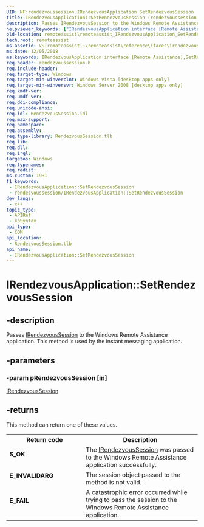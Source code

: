 ```yaml
---
UID: NF:rendezvoussession.IRendezvousApplication.SetRendezvousSession
title: IRendezvousApplication::SetRendezvousSession (rendezvoussession.h)
description: Passes IRendezvousSession to the Windows Remote Assistance application. This method is used by the instant messaging application.
helpviewer_keywords: ["IRendezvousApplication interface [Remote Assistance]","SetRendezvousSession method","IRendezvousApplication.SetRendezvousSession","IRendezvousApplication::SetRendezvousSession","SetRendezvousSession","SetRendezvousSession method [Remote Assistance]","SetRendezvousSession method [Remote Assistance]","IRendezvousApplication interface","remoteassist.remoteassist_IRendezvousApplication_SetRendezvousSession","remoteassist_IRendezvousApplication_SetRendezvousSession","remoteassist_IRendezvousApplicationremoteassist_IRendezvousApplication_SetRendezvousSession_cpp","rendezvoussession/IRendezvousApplication::SetRendezvousSession"]
old-location: remoteassist\remoteassist_IRendezvousApplication_SetRendezvousSession.htm
tech.root: remoteassist
ms.assetid: VS|remoteassist|~\remoteassist\reference\ifaces\irendezvousapplication\setRendezvousSession.htm
ms.date: 12/05/2018
ms.keywords: IRendezvousApplication interface [Remote Assistance],SetRendezvousSession method, IRendezvousApplication.SetRendezvousSession, IRendezvousApplication::SetRendezvousSession, SetRendezvousSession, SetRendezvousSession method [Remote Assistance], SetRendezvousSession method [Remote Assistance],IRendezvousApplication interface, remoteassist.remoteassist_IRendezvousApplication_SetRendezvousSession, remoteassist_IRendezvousApplication_SetRendezvousSession, remoteassist_IRendezvousApplicationremoteassist_IRendezvousApplication_SetRendezvousSession_cpp, rendezvoussession/IRendezvousApplication::SetRendezvousSession
req.header: rendezvoussession.h
req.include-header: 
req.target-type: Windows
req.target-min-winverclnt: Windows Vista [desktop apps only]
req.target-min-winversvr: Windows Server 2008 [desktop apps only]
req.kmdf-ver: 
req.umdf-ver: 
req.ddi-compliance: 
req.unicode-ansi: 
req.idl: RendezvousSession.idl
req.max-support: 
req.namespace: 
req.assembly: 
req.type-library: RendezvousSession.tlb
req.lib: 
req.dll: 
req.irql: 
targetos: Windows
req.typenames: 
req.redist: 
ms.custom: 19H1
f1_keywords:
 - IRendezvousApplication::SetRendezvousSession
 - rendezvoussession/IRendezvousApplication::SetRendezvousSession
dev_langs:
 - c++
topic_type:
 - APIRef
 - kbSyntax
api_type:
 - COM
api_location:
 - RendezvousSession.tlb
api_name:
 - IRendezvousApplication::SetRendezvousSession
---
```


# IRendezvousApplication::SetRendezvousSession


## -description

Passes <a href="/previous-versions/windows/desktop/api/rendezvoussession/nn-rendezvoussession-irendezvoussession">IRendezvousSession</a> to the Windows Remote Assistance application. This method is used by the instant messaging application.

## -parameters

### -param pRendezvousSession [in]

<a href="/previous-versions/windows/desktop/api/rendezvoussession/nn-rendezvoussession-irendezvoussession">IRendezvousSession</a>

## -returns

This method can return one of these values.

<table>
<tr>
<th>Return code</th>
<th>Description</th>
</tr>
<tr>
<td width="40%">
<dl>
<dt><b>S_OK</b></dt>
</dl>
</td>
<td width="60%">
The <a href="/previous-versions/windows/desktop/api/rendezvoussession/nn-rendezvoussession-irendezvoussession">IRendezvousSession</a> was passed to the Windows Remote Assistance application successfully. 

</td>
</tr>
<tr>
<td width="40%">
<dl>
<dt><b>E_INVALIDARG</b></dt>
</dl>
</td>
<td width="60%">
The session object passed to the method is not valid. 

</td>
</tr>
<tr>
<td width="40%">
<dl>
<dt><b>E_FAIL</b></dt>
</dl>
</td>
<td width="60%">
A catastrophic error occurred while trying to pass the session to the Windows Remote Assistance application.

</td>
</tr>
</table>

